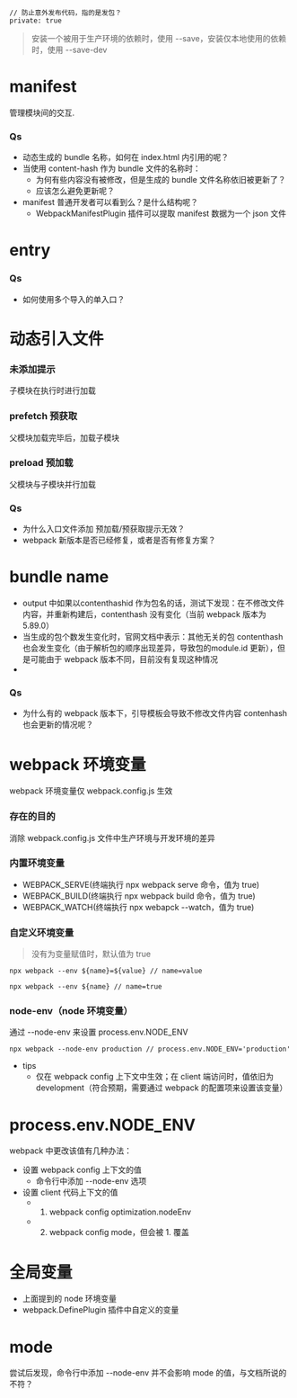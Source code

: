 ```
// 防止意外发布代码，指的是发包？
private: true
```

> 安装一个被用于生产环境的依赖时，使用 --save，安装仅本地使用的依赖时，使用 --save-dev

# manifest

管理模块间的交互.

### Qs

- 动态生成的 bundle 名称，如何在 index.html 内引用的呢？
- 当使用 content-hash 作为 bundle 文件的名称时：
  - 为何有些内容没有被修改，但是生成的 bundle 文件名称依旧被更新了？
  - 应该怎么避免更新呢？
- manifest 普通开发者可以看到么？是什么结构呢？
  - WebpackManifestPlugin 插件可以提取 manifest 数据为一个 json 文件

# entry

### Qs

- 如何使用多个导入的单入口？

# 动态引入文件

### 未添加提示
子模块在执行时进行加载

### prefetch 预获取
父模块加载完毕后，加载子模块

### preload 预加载
父模块与子模块并行加载

### Qs
- 为什么入口文件添加 预加载/预获取提示无效？
- webpack 新版本是否已经修复，或者是否有修复方案？

# bundle name
- output 中如果以contenthashid 作为包名的话，测试下发现：在不修改文件内容，并重新构建后，contenthash 没有变化（当前 webpack 版本为 5.89.0）
- 当生成的包个数发生变化时，官网文档中表示：其他无关的包 contenthash 也会发生变化（由于解析包的顺序出现差异，导致包的module.id 更新），但是可能由于 webpack 版本不同，目前没有复现这种情况
- 

### Qs
- 为什么有的 webpack 版本下，引导模板会导致不修改文件内容 contenhash 也会更新的情况呢？

# webpack 环境变量
webpack 环境变量仅 webpack.config.js 生效

### 存在的目的
消除 webpack.config.js 文件中生产环境与开发环境的差异

### 内置环境变量

- WEBPACK_SERVE(终端执行 npx webpack serve 命令，值为 true)
- WEBPACK_BUILD(终端执行 npx webpack build 命令，值为 true)
- WEBPACK_WATCH(终端执行 npx webapck --watch，值为 true)
  
### 自定义环境变量
> 没有为变量赋值时，默认值为 true
```
npx webpack --env ${name}=${value} // name=value

npx webpack --env ${name} // name=true
```

### node-env（node 环境变量）
通过 --node-env 来设置 process.env.NODE_ENV
```
npx webpack --node-env production // process.env.NODE_ENV='production'
```
- tips
  - 仅在 webpack config 上下文中生效；在 client 端访问时，值依旧为 development（符合预期，需要通过 webpack 的配置项来设置该变量）

# process.env.NODE_ENV

webpack 中更改该值有几种办法：
- 设置 webpack config 上下文的值
  - 命令行中添加 --node-env 选项
- 设置 client 代码上下文的值
  - 1. webpack config optimization.nodeEnv
  - 2. webpack config mode，但会被 1. 覆盖

# 全局变量
- 上面提到的 node 环境变量
- webpack.DefinePlugin 插件中自定义的变量

# mode
尝试后发现，命令行中添加 --node-env 并不会影响 mode 的值，与文档所说的不符？